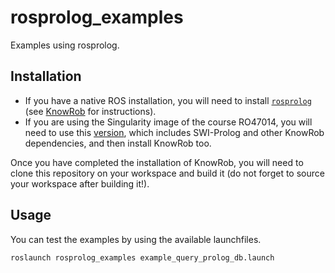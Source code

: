 # rosprolog_examples

Examples using rosprolog.

## Installation
- If you have a native ROS installation, you will need to install [`rosprolog`](https://github.com/knowrob/rosprolog) (see [KnowRob](https://github.com/knowrob/knowrob) for instructions).
- If you are using the Singularity image of the course RO47014, you will need to use this [version](https://surfdrive.surf.nl/files/index.php/s/jGh6kn9oZnObRyV), which includes SWI-Prolog and other KnowRob dependencies, and then install KnowRob too.

Once you have completed the installation of KnowRob, you will need to clone this repository on your workspace and build it (do not forget to source your workspace after building it!).

## Usage
You can test the examples by using the available launchfiles.

```
roslaunch rosprolog_examples example_query_prolog_db.launch
```
